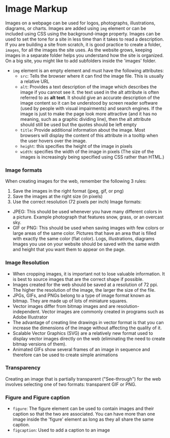 # Image Markup
Images on a webpage can be used for logos, photographs, illustrations, diagrams, or charts.
Images are added using ```img``` element or can be included using CSS using the background-image property.
Images can be used to set the tone for a site in less time than it takes to read a description.
If you are building a site from scratch, it is good practice to create a folder, ```images```, for all the images the site uses. As the website grows, keeping images in a separate folder helps you understand how the site is organized. On a big site, you might like to add subfolders inside the 'images' folder.
- ```img``` element is an empty element and must have the following attributes:
	+ ```src```: Tells the browser where it can find the image file. This is usually a relative URL
	+ ```alt```: Provides a text description of the image which describes the image if you cannot see it. the text used in the alt attribute is often referred to as <b>alt text</b>. It should give an accurate description of the image content so it can be understood by screen reader software (used by people with visual impairments) and search engines. If the image is just to make the page look more attractive (and it has no meaning, such as a graphic dividing line), then the alt attribute should still be used but the quotes should be left empty
	+ ```title```: Provide additional information about the image. Most browsers will display the content of this attribute in a tooltip when the user hovers over the image.
	+ ```height```: this specifies the height of the image in pixels
	+ ```width```: specifies the width of the image in pixels
(The size of the images is increasingly being specified using CSS rather than HTML.)

### Image formats
When creating images for the web, remember the following 3 rules:
1. Save the images in the right format (jpeg, gif, or png)
2. Save the images at the right size (in pixels)
3. Use the correct resolution (72 pixels per inch)
Image formats:
- JPEG: This should be used whenever you have many different colors in a picture. Example photograph that features snow, grass, or an overcast sky.
- GIF or PNG: This should be used when saving images with few colors or large areas of the same color. Pictures that have an area that is filled with exactly the same color (flat color). Logs, illustrations, diagrams
Images you use on your website should be saved with the same width and height that you want them to appear on the page.

### Image Resolution
- When cropping images, it is important not to lose valuable information. It is best to source images that are the correct shape if possible.
- Images created for the web should be saved at a resolution of 72 ppi. The higher the resolution of the image, the larger the size of the file.
- JPGs, GIFs, and PNGs belong to a type of image format known as bitmap. They are made up of lots of miniature squares. 
- Vector images differ from bitmap images and are resolution-independent. Vector images are commonly created in programs such as Adobe Illustrator
- The advantage of creating line drawings in vector format is that you can increase the dimensions of the image without affecting the quality of it.
- Scalable Vector Graphics (SVG) are a relatively new format used to display vector images directly on the web (eliminating the need to create bitmap versions of them). 
- Animated GIFs show several frames of an image in sequence and therefore can be used to create simple animations

### Transparency
Creating an image that is partially transparent ("See-through") for the web involves selecting one of two formats: transparent GIF or PNG.

### Figure and Figure caption
- ```figure```: The figure element can be used to contain images and their caption so that the two are associated. You can have more than one image inside the 'figure' element as long as they all share the same caption.
- ```figcaption```: Used to add a caption to an image
